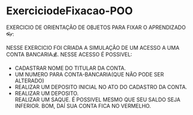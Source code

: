 # ExerciciodeFixacao-POO

EXERCICIO DE ORIENTAÇÃO DE OBJETOS PARA FIXAR O APRENDIZADO👓:

NESSE EXERCICIO FOI CRIADA A SIMULAÇÃO DE UM ACESSO A UMA CONTA BANCARIA💰.
NESSE ACESSO É POSSIVEL:
<ul>
  <li>CADASTRAR NOME DO TITULAR DA CONTA.</li>
  <li>UM NUMERO PARA CONTA-BANCARIA(QUE NÃO PODE SER ALTERADO)</li>
  <li>REALIZAR UM DEPOSITO INICIAL NO ATO DO CADASTRO DA CONTA.</li>
  <li>REALIZAR UM DEPOSITO.</li>
  REALIZAR UM SAQUE. É POSSIVEL MESMO QUE SEU SALDO SEJA INFERIOR. BOM, DAÍ SUA CONTA FICA NO VERMELHO.
</ul>
